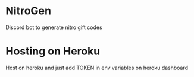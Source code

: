 # NitroGen
Discord bot to generate nitro gift codes

# Hosting on Heroku

Host on heroku and just add TOKEN in env variables on heroku dashboard
